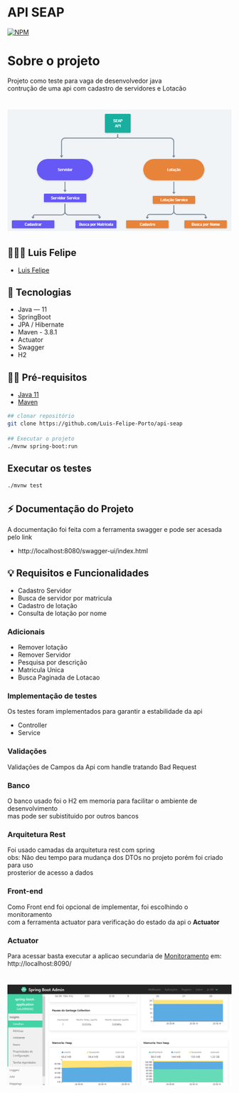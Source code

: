 # API SEAP
[![NPM](https://img.shields.io/npm/l/react)](https://github.com/Luis-Felipe-Porto/api-seap/blob/main/LICENSE) 

# Sobre o projeto

<p>Projeto como teste para vaga de desenvolvedor java</br>
contrução de uma
api com cadastro de servidores e Lotacão</p>
<h1 align="center">
  <img alt="estrutura" src="https://github.com/Luis-Felipe-Porto/Luis-Felipe-Porto/blob/master/assets/estrutura.PNG" width="550px"/>
</h1>

## 👨🏼‍💻 Luis Felipe 

- [Luis Felipe](https://github.com/Luis-Felipe-Porto)

## 🚀 Tecnologias

- Java — 11
- SpringBoot
- JPA / Hibernate
- Maven - 3.8.1 
- Actuator
- Swagger
- H2

## ✋🏻 Pré-requisitos

- [Java 11](https://www.java.com/pt-BR/)
- [Maven](https://maven.apache.org)

```bash
## clonar repositório
git clone https://github.com/Luis-Felipe-Porto/api-seap

## Executar o projeto
./mvnw spring-boot:run
```
## Executar os testes
```bash
./mvnw test
```
## ⚡️ Documentação do Projeto
A documentação foi feita com a ferramenta swagger e pode ser acesada pelo link
- http://localhost:8080/swagger-ui/index.html

## 💡 Requisitos e Funcionalidades
 - Cadastro Servidor 
 - Busca de servidor por matricula
 - Cadastro de lotação
 - Consulta de lotação por nome
 ### Adicionais
 - Remover lotação
 - Remover Servidor
 - Pesquisa por descrição
 - Matricula Unica
 - Busca Paginada de Lotacao
 ### Implementação de testes
 Os testes foram implementados para garantir a estabilidade da api
  - Controller
  - Service
 ### Validações
 Validações de Campos da Api com handle tratando Bad Request
 
 ### Banco
 <p> O banco usado foi o H2 em memoria para facilitar o ambiente de desenvolvimento</br>
 mas pode ser subistituido por outros bancos </p>
 
 ### Arquitetura Rest
 <p>Foi usado camadas da arquitetura rest com spring</br>
 obs: Não deu tempo para mudança dos DTOs no projeto porém foi criado para uso</br>
 prosterior de acesso a dados</p>
 
 ### Front-end
 <p> Como Front end foi opcional de implementar, foi escolhindo o monitoramento</br>
 com a ferramenta actuator para verificação do estado da api o <strong>Actuator</strong></p>
 
 ### Actuator
 Para acessar basta executar a aplicao secundaria de [Monitoramento]()
 em: http://localhost:8090/
 <h1 >
  <img alt="actuator" src="https://github.com/Luis-Felipe-Porto/Luis-Felipe-Porto/blob/master/assets/actuator.PNG"/>
</h1>
 
 
 

